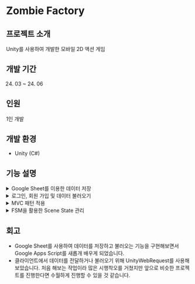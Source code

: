 # Zombie Factory

## 프로젝트 소개
Unity를 사용하여 개발한 모바일 2D 액션 게임

## 개발 기간
24. 03 ~ 24. 06

## 인원
1인 개발

## 개발 환경
* Unity (C#)

## 기능 설명

<details>
	<summary>Google Sheet를 이용한 데이터 저장</summary>
    
   트리거 내용 넣기
   
</details>


<details>
	<summary>로그인, 회원 가입 및 데이터 불러오기</summary>
    
   내용을 적어주세요.
   
</details>



<details>
	<summary>MVC 패턴 적용</summary>
    
   내용을 적어주세요.
   
</details>


<details>
	<summary>FSM을 활용한 Scene State 관리</summary>
    
   내용을 적어주세요.
   
</details>

## 회고

* Google Sheet를 사용하여 데이터를 저장하고 불러오는 기능을 구현해보면서 Google Apps Script를 새롭개 배우게 되었습니다.
* 클라이언트에서 데이터를 전달하거나 불러오기 위해 UnityWebRequest를 사용해보았습니다. 처음 해보는 작업이라 많은 시행착오를 거쳤지만 앞으로 비슷한 프로젝트를 진행한다면 수월하게 진행할 수 있을 것 같습니다.
